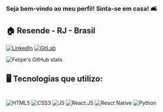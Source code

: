 ### Seja bem-vindo ao meu perfil! Sinta-se em casa! 🛋️

## 🏠 Resende - RJ - Brasil

[![LinkedIn](https://img.shields.io/badge/LinkedIn-0077B5?style=for-the-badge&logo=linkedin&logoColor=white)](https://www.linkedin.com/in/felipeenunes/)
[![GitLab](https://img.shields.io/badge/GitLab-330F63?style=for-the-badge&logo=gitlab&logoColor=white)](https://gitlab.com/felipeenunes)

![Felipe's GitHub stats](https://github-readme-stats.vercel.app/api?username=felipeenunes&show_icons=true&theme=radical)


## 🖥️ Tecnologias que utilizo:

<div style="display: inline_block"><br/>
  <img align="center" alt="HTML5" src="https://img.shields.io/badge/HTML5-E34F26?style=for-the-badge&logo=html5&logoColor=white"/>
  <img align="center" alt="CSS3" src="https://img.shields.io/badge/CSS3-1572B6?style=for-the-badge&logo=css3&logoColor=white"/>  
  <img align="center" alt="JS" src="https://img.shields.io/badge/JavaScript-323330?style=for-the-badge&logo=javascript&logoColor=F7DF1E"/>  
  <img align="center" alt="React.JS" src="https://img.shields.io/badge/React-20232A?style=for-the-badge&logo=react&logoColor=61DAFB"/>  
  <img align="center" alt="React Native" src="https://img.shields.io/badge/React_Native-20232A?style=for-the-badge&logo=react&logoColor=61DAFB"/> 
  <img align="center" alt="Python" src="https://img.shields.io/badge/Python-3776AB?style=for-the-badge&logo=python&logoColor=white"/> 
</div>
